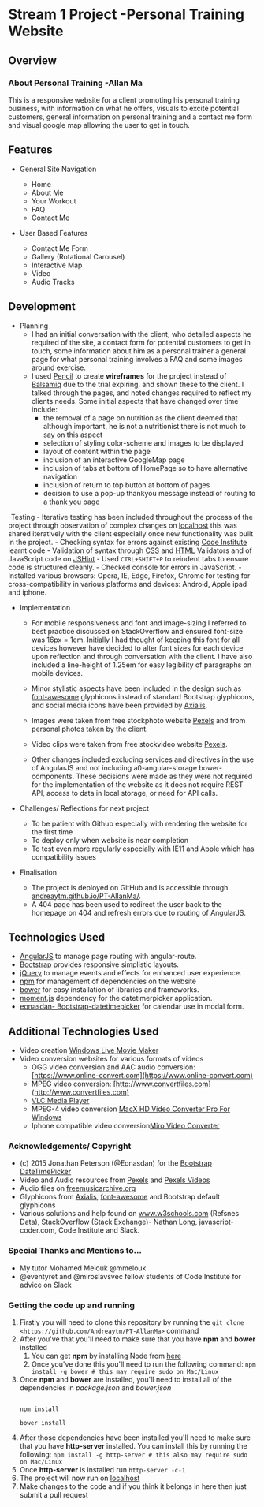 # Stream 1 Project -Personal Training Website

## Overview

### About Personal Training -Allan Ma
This is a responsive website for a client promoting his personal training business, with information on what he offers, visuals to excite potential customers, general information on personal training and a contact me form and visual google map allowing the user to get in touch.

## Features

- General Site Navigation
	- Home
	- About Me
	- Your Workout
	- FAQ
	- Contact Me
	
- User Based Features
	- Contact Me Form
	- Gallery (Rotational Carousel)
	- Interactive Map
	- Video
	- Audio Tracks

## Development
- Planning 
	- I had an initial conversation with the client, who detailed aspects he required of the site, a contact form for potential customers to get in touch, some information about him as a personal trainer a general page for what personal training involves a FAQ and some images around exercise. 
	- I used [Pencil](https://pencil.evolus.vn/) to create **wireframes** for the project instead of [Balsamiq](https://balsamiq.com/) due to the trial expiring, and shown these to the client. I talked through the pages, and noted changes required to reflect my clients needs. Some initial aspects that have changed over time include: 
		- the removal of a page on nutrition as the client deemed that although important, he is not a nutritionist there is not much to say on this aspect
		- selection of styling color-scheme and images to be displayed 
		- layout of content within the page 
		- inclusion of an interactive GoogleMap page
		- inclusion of tabs at bottom of HomePage so to have alternative navigation
		- inclusion of return to top button at bottom of pages
		- decision to use a pop-up thankyou message instead of routing to a thank you page

-Testing
	- Iterative testing has been included throughout the process of the project through observation of complex changes on [localhost](http://127.0.0.1:8080) this was shared iteratively with the client especially once new functionality was built in the project.
	- Checking syntax for errors against existing [Code Institute](https://www.codeinstitute.net/) learnt code
	- Validation of syntax through [CSS](http://jigsaw.w3.org/css-validator/) and [HTML](https://validator.w3.org/) Validators and of JavaScript code on [JSHint](jshint.com)
	- Used ```CTRL+SHIFT+P``` to reindent tabs to ensure code is structured cleanly.
	- Checked console for errors in JavaScript.
	- Installed various browsers: Opera, IE, Edge, Firefox, Chrome for testing for cross-compatibility in various platforms and devices: Android, Apple ipad and iphone.

- Implementation
	- For mobile responsiveness and font and image-sizing I referred to best practice discussed on StackOverflow and ensured font-size was 16px = 1em. Initially I had thought of keeping this font for all devices however have decided to alter font sizes for each device upon reflection and through conversation with the client. I have also included a line-height of 1.25em for easy legibility of paragraphs on mobile devices.
	- Minor stylistic aspects have been included in the design such as [font-awesome](https://fontawesome.bootstrapcheatsheets.com/) glyphicons instead of standard Bootstrap glyphicons, and social media icons have been provided by [Axialis](https://www.axialis.com/free/icons). 
	- Images were taken from free stockphoto website [Pexels](https://www.pexels.com) and from personal photos taken by the client.
	- Video clips were taken from free stockvideo website [Pexels](https://videos.pexels.com).

	- Other changes included excluding services and directives in the use of AngularJS and not including a0-angular-storage bower-components. These decisions were made as they were not required for the implementation of the website as it does not require REST API, access to data in local storage, or need for API calls.

- Challenges/ Reflections for next project
	- To be patient with Github especially with rendering the website for the first time
	- To deploy only when website is near completion 
	- To test even more regularly especially with IE11 and Apple which has compatibility issues

- Finalisation 
	- The project is deployed on GitHub and is accessible through [andreaytm.github.io/PT-AllanMa/](https://andreaytm.github.io/PT-AllanMa/).
	- A 404 page has been used to redirect the user back to the homepage on 404 and refresh errors due to routing of AngularJS. 


## Technologies Used
- [AngularJS](https://angularjs.org/) to manage page routing with angular-route.
- [Bootstrap](https://getbootstrap.com/) provides responsive simplistic layouts.
- [jQuery](https://jQuery.com/) to manage events and effects for enhanced user experience.
- [npm](https://www.npmjs.com/) for management of dependencies on the website 
- [bower](https://bower.io/) for easy installation of libraries and frameworks.
- [moment.js](https://momentjs.com/) dependency for the datetimerpicker application.
- [eonasdan- Bootstrap-datetimepicker](http://eonasdan.github.io/bootstrap-datetimepicker/) for calendar use in modal form.

## Additional Technologies Used
- Video creation [Windows Live Movie Maker](https://www.topwin-movie-maker.com/)
- Video conversion websites for various formats of videos 
	- OGG video conversion and AAC audio conversion: [https://www.online-convert.com](https://www.online-convert.com)
	- MPEG video conversion: [http://www.convertfiles.com](http://www.convertfiles.com)
	- [VLC Media Player](https://www.videolan.org)
	- MPEG-4 video conversion [MacX HD Video Converter Pro For Windows](https://www.macxdvd.com/macx-hd-video-converter-pro-for-windows/)
	- Iphone compatible video conversion[Miro Video Converter](http://www.mirovideoconverter.com/download_win.html) 


### Acknowledgements/ Copyright
- (c) 2015 Jonathan Peterson (@Eonasdan) for the [Bootstrap DateTimePicker](http://eonasdan.github.io/bootstrap-datetimepicker/)
- Video and Audio resources from [Pexels](https://www.pexels.com) and [Pexels Videos](https://videos.pexels.com)
- Audio files on [freemusicarchive.org](http://freemusicarchive.org/genre/Soundtrack/)
- Glyphicons from [Axialis](https://www.axialis.com/free/icons), [font-awesome](https://fontawesome.bootstrapcheatsheets.com/) and Bootstrap default glyphicons
- Various solutions and help found on www.w3schools.com (Refsnes Data), StackOverflow (Stack Exchange)- Nathan Long, javascript-coder.com, Code Institute and Slack.


### Special Thanks and Mentions to...
- My tutor Mohamed Melouk @mmelouk
- @eventyret and @miroslavsvec fellow students of Code Institute for advice on Slack


### Getting the code up and running 
1. Firstly you will need to clone this repository by running the ```git clone <https://github.com/Andreaytm/PT-AllanMa>``` command
2. After you've that you'll need to make sure that you have **npm** and **bower** installed 
	1. You can get **npm** by installing Node from [here](https://nodejs.org/en/)
	2. Once you've done this you'll need to run the following command: 
	`npm install -g bower # this may require sudo on Mac/Linux`
3. Once **npm** and **bower** are installed, you'll need to install all of the dependencies in *package.json* and *bower.json*
	```

	npm install

	bower install 

	```
4. After those dependencies have been installed you'll need to make sure that you have **http-server** installed. You can  install this by running the following: ```npm install -g http-server # this also may require sudo on Mac/Linux```
5. Once **http-server** is installed run ```http-server -c-1```
6. The project will now run on [localhost](http://127.0.0.1:8080)
7. Make changes to the code and if you think it belongs in here then just submit a pull request
